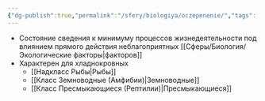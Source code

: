 ```yaml
---
{"dg-publish":true,"permalink":"/sfery/biologiya/oczepenenie/","tags":["Экология"]}
---
```


- Состояние сведения к минимуму процессов жизнедеятельности под влиянием прямого действия неблагоприятных [[Сферы/Биология/Экологические факторы\|факторов]] 
- Характерен для хладнокровных 
	- [[Надкласс Рыбы\|Рыбы]]
	- [[Класс Земноводные (Амфибии)\|Земноводные]]
	- [[Класс Пресмыкающиеся (Рептилии)\|Пресмыкающиеся]]